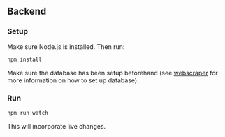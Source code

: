 ## Backend

### Setup

Make sure Node.js is installed. Then run:

```bash
npm install
```

Make sure the database has been setup beforehand (see [webscraper](https://gitlab.cci.drexel.edu/cs-t480-advanced-web-dev-project/schedule-web-scraper) for more information on how to set up database).

### Run

```bash
npm run watch
```

This will incorporate live changes.
